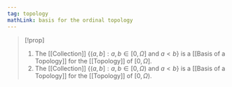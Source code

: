 ```yaml
---
tag: topology
mathLink: basis for the ordinal topology
---
```

>[!prop]
>1. The [[Collection]] $\{(a,b]:a,b\in[0,\Omega]\text{ and }a<b\}$ is a [[Basis of a Topology]] for the [[Topology]] of $[0,\Omega]$.
>2. The [[Collection]] $\{(a,b]:a,b\in[0,\Omega)\text{ and }a<b\}$ is a [[Basis of a Topology]] for the [[Topology]] of $[0,\Omega)$.

